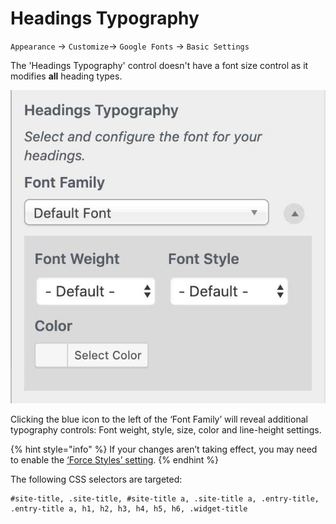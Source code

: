 # Headings Typography

`Appearance` → `Customize`→ `Google Fonts` → `Basic Settings`

The 'Headings Typography' control doesn't have a font size control as it modifies **all** heading types.

![](../.gitbook/assets/headings-typography.jpg)

Clicking the blue icon to the left of the ‘Font Family’ will reveal additional typography controls: Font weight, style, size, color and line-height settings.

{% hint style="info" %}
If your changes aren’t taking effect, you may need to enable the [‘Force Styles’ setting](../debugging/force-styles-setting.md).
{% endhint %}

The following CSS selectors are targeted:

```
#site-title, .site-title, #site-title a, .site-title a, .entry-title, .entry-title a, h1, h2, h3, h4, h5, h6, .widget-title
```
